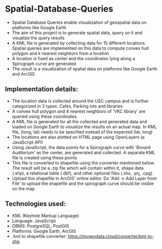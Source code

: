 # Spatial-Database-Queries
- Spatial Database Queries enable visualization of geospatial data on platforms like Google Earth
- The aim of this project is to generate spatial data, query on it and visualize the query results
- A KML file is generated by collecting data for 15 different locations. Spatial queries are implemented on this data to compute convex hull polygon and k nearest neighbors from a location
- A location is fixed as center and the coordinates lying along a Spirograph curve are generated
- The result is a visualization of spatial data on platforms like Google Earth and ArcGIS

Implementation details:
  - 
  - The location data is collected around the USC campus and is further categorized in 3 types: Cafes, Parking lots and libraries
  - A convex hull polygon and 4 nearest neighbors of 'VKC library' are queried using these coordinates. 
  - A KML file is generated for all the collected and generated data and loaded on Google Earth to visualize the results on an actual map. In KML file, (long, lat) needs to be specified instead of the expected (lat, long)
  - The locations are also plotted on HTML page using OpenLayers (a JavaScript API)
  - Using JavaScript, the data points for a Spirograph curve with 'Bovard Auditorium' as the center, are generated and collected. A separate KML file is created using these points
  - This file is converted to shapefile using the converter mentioned below. The result will be a .zip file which will contain within it, shape data (.shp), a relational table (.dbf), and other optional files (.shx, .prj, .cpg).
  - Upload this shapefile in ArcGIS' online editor. Do 'Add -> Add Layer from File' to upload the shapefile and the spirograph curve should be visible on the map

Technologies used:
  -
  - KML (Keyhole Markup Language)
  - Language: JavaScript
  - DBMS: PostgreSQL, PostGIS
  - Platforms: Google Earth, ArcGIS
  - .kml to shapefile converter: https://mygeodata.cloud/converter/kml-to-shp

